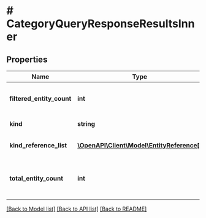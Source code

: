 # # CategoryQueryResponseResultsInner

## Properties

Name | Type | Description | Notes
------------ | ------------- | ------------- | -------------
**filtered_entity_count** | **int** | Total number of filtered results. | [optional]
**kind** | **string** | The entity kind. | [optional]
**kind_reference_list** | [**\OpenAPI\Client\Model\EntityReference[]**](EntityReference.md) | List of entity references. | [optional]
**total_entity_count** | **int** | Total number of the matched results. | [optional]

[[Back to Model list]](../../README.md#models) [[Back to API list]](../../README.md#endpoints) [[Back to README]](../../README.md)
